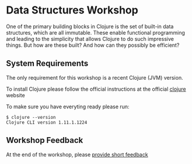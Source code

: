 # Data Structures Workshop

One of the primary building blocks in Clojure is the set of built-in data structures, which are all immutable. These enable functional programming and leading to the simplicity that allows Clojure to do such impressive things. But how are these built? And how can they possibly be efficient?

## System Requirements

The only requirement for this workshop is a recent Clojure (JVM) version.

To install Clojure please follow the official instructions at the official [clojure][install-clojure] website 

To make sure you have everyting ready please run:
```
$ clojure --version
Clojure CLI version 1.11.1.1224
```

[install-clojure]: https://github.com/babashka/babashka#installation

## Workshop Feedback

At the end of the workshop, please [provide short feedback][feedback-form]

[feedback-form]: https://forms.gle/E9q8gwyW7tVfHkJt9